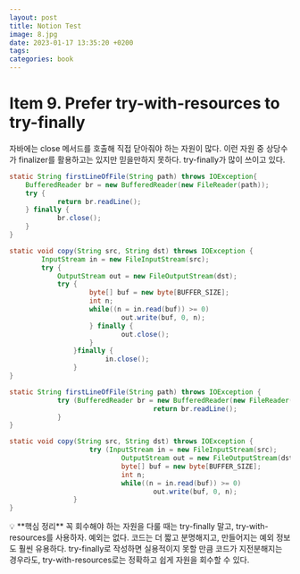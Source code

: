 ```yaml
---
layout: post
title: Notion Test
image: 8.jpg
date: 2023-01-17 13:35:20 +0200
tags:
categories: book
---
```



# Item 9. Prefer try-with-resources to try-finally

자바에는 close 메서드를 호출해 직접 닫아줘야 하는 자원이 많다. 이런 자원 중 상당수가 finalizer를 활용하고는 있지만 믿을만하지 못하다. try-finally가 많이 쓰이고 있다.

```java
static String firstLineOfFile(String path) throws IOException{
	BufferedReader br = new BufferedReader(new FileReader(path));
	try {
			return br.readLine();
	} finally {
			br.close();
	}
}

static void copy(String src, String dst) throws IOException {
		InputStream in = new FileInputStream(src);
		try {
			OutputStream out = new FileOutputStream(dst);
			try {
					byte[] buf = new byte[BUFFER_SIZE];
					int n;
					while((n = in.read(buf)) >= 0)
							out.write(buf, 0, n);
					} finally {
							out.close();
					}
				}finally {
						in.close();
				}
}
```

```java
static String firstLineOfFile(String path) throws IOException {
			try (BufferedReader br = new BufferedReader(new FileReader(path))) {
									return br.readLine();
			}
}

static void copy(String src, String dst) throws IOException {
					try (InputStream in = new FileInputStream(src);
							OutputStream out = new FileOutputStream(dst)) {
							byte[] buf = new byte[BUFFER_SIZE];
							int n;
							while((n = in.read(buf)) >= 0)
									out.write(buf, 0, n);
				}
}
```

<aside>
💡 **핵심 정리**
꼭 회수해야 하는 자원을 다룰 때는 try-finally 말고, try-with-resources를 사용하자. 예외는 없다. 코드는 더 짧고 분명해지고, 만들어지는 예외 정보도 훨씬 유용하다. try-finally로 작성하면 실용적이지 못할 만큼 코드가 지전분해지는 경우라도, try-with-resources로는 정확하고 쉽게 자원을 회수할 수 있다.

</aside>
